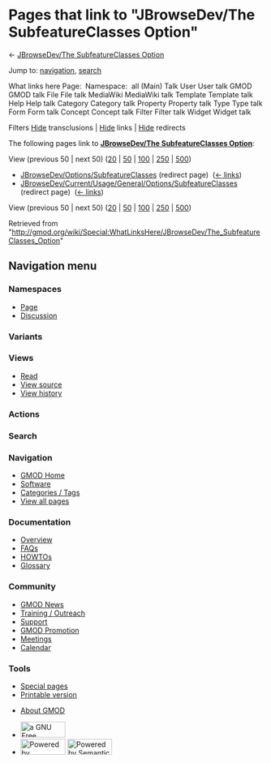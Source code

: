 <div id="mw-page-base" class="noprint">

</div>

<div id="mw-head-base" class="noprint">

</div>

<div id="content" class="mw-body" role="main">

<span id="top"></span>

<div id="mw-js-message" style="display:none;">

</div>



# <span dir="auto">Pages that link to "JBrowseDev/The SubfeatureClasses Option"</span>

<div id="bodyContent">

<div id="contentSub">

← [JBrowseDev/The SubfeatureClasses
Option](/wiki/JBrowseDev/The_SubfeatureClasses_Option "JBrowseDev/The SubfeatureClasses Option")

</div>

<div id="jump-to-nav" class="mw-jump">

Jump to: [navigation](#mw-navigation), [search](#p-search)

</div>

<div id="mw-content-text">

What links here Page:  Namespace:  all (Main) Talk User User talk GMOD
GMOD talk File File talk MediaWiki MediaWiki talk Template Template talk
Help Help talk Category Category talk Property Property talk Type Type
talk Form Form talk Concept Concept talk Filter Filter talk Widget
Widget talk

Filters
[Hide](/mediawiki/index.php?title=Special:WhatLinksHere/JBrowseDev/The_SubfeatureClasses_Option&hidetrans=1 "Special:WhatLinksHere/JBrowseDev/The SubfeatureClasses Option")
transclusions \|
[Hide](/mediawiki/index.php?title=Special:WhatLinksHere/JBrowseDev/The_SubfeatureClasses_Option&hidelinks=1 "Special:WhatLinksHere/JBrowseDev/The SubfeatureClasses Option")
links \|
[Hide](/mediawiki/index.php?title=Special:WhatLinksHere/JBrowseDev/The_SubfeatureClasses_Option&hideredirs=1 "Special:WhatLinksHere/JBrowseDev/The SubfeatureClasses Option")
redirects

The following pages link to **[JBrowseDev/The SubfeatureClasses
Option](/wiki/JBrowseDev/The_SubfeatureClasses_Option "JBrowseDev/The SubfeatureClasses Option")**:

View (previous 50 \| next 50)
([20](/mediawiki/index.php?title=Special:WhatLinksHere/JBrowseDev/The_SubfeatureClasses_Option&limit=20 "Special:WhatLinksHere/JBrowseDev/The SubfeatureClasses Option")
\|
[50](/mediawiki/index.php?title=Special:WhatLinksHere/JBrowseDev/The_SubfeatureClasses_Option&limit=50 "Special:WhatLinksHere/JBrowseDev/The SubfeatureClasses Option")
\|
[100](/mediawiki/index.php?title=Special:WhatLinksHere/JBrowseDev/The_SubfeatureClasses_Option&limit=100 "Special:WhatLinksHere/JBrowseDev/The SubfeatureClasses Option")
\|
[250](/mediawiki/index.php?title=Special:WhatLinksHere/JBrowseDev/The_SubfeatureClasses_Option&limit=250 "Special:WhatLinksHere/JBrowseDev/The SubfeatureClasses Option")
\|
[500](/mediawiki/index.php?title=Special:WhatLinksHere/JBrowseDev/The_SubfeatureClasses_Option&limit=500 "Special:WhatLinksHere/JBrowseDev/The SubfeatureClasses Option"))

- [JBrowseDev/Options/SubfeatureClasses](/mediawiki/index.php?title=JBrowseDev/Options/SubfeatureClasses&redirect=no "JBrowseDev/Options/SubfeatureClasses")
  (redirect page) ‎ <span class="mw-whatlinkshere-tools">([←
  links](/mediawiki/index.php?title=Special:WhatLinksHere&target=JBrowseDev%2FOptions%2FSubfeatureClasses "Special:WhatLinksHere"))</span>
- [JBrowseDev/Current/Usage/General/Options/SubfeatureClasses](/mediawiki/index.php?title=JBrowseDev/Current/Usage/General/Options/SubfeatureClasses&redirect=no "JBrowseDev/Current/Usage/General/Options/SubfeatureClasses")
  (redirect page) ‎ <span class="mw-whatlinkshere-tools">([←
  links](/mediawiki/index.php?title=Special:WhatLinksHere&target=JBrowseDev%2FCurrent%2FUsage%2FGeneral%2FOptions%2FSubfeatureClasses "Special:WhatLinksHere"))</span>

View (previous 50 \| next 50)
([20](/mediawiki/index.php?title=Special:WhatLinksHere/JBrowseDev/The_SubfeatureClasses_Option&limit=20 "Special:WhatLinksHere/JBrowseDev/The SubfeatureClasses Option")
\|
[50](/mediawiki/index.php?title=Special:WhatLinksHere/JBrowseDev/The_SubfeatureClasses_Option&limit=50 "Special:WhatLinksHere/JBrowseDev/The SubfeatureClasses Option")
\|
[100](/mediawiki/index.php?title=Special:WhatLinksHere/JBrowseDev/The_SubfeatureClasses_Option&limit=100 "Special:WhatLinksHere/JBrowseDev/The SubfeatureClasses Option")
\|
[250](/mediawiki/index.php?title=Special:WhatLinksHere/JBrowseDev/The_SubfeatureClasses_Option&limit=250 "Special:WhatLinksHere/JBrowseDev/The SubfeatureClasses Option")
\|
[500](/mediawiki/index.php?title=Special:WhatLinksHere/JBrowseDev/The_SubfeatureClasses_Option&limit=500 "Special:WhatLinksHere/JBrowseDev/The SubfeatureClasses Option"))

</div>

<div class="printfooter">

Retrieved from
"<http://gmod.org/wiki/Special:WhatLinksHere/JBrowseDev/The_SubfeatureClasses_Option>"

</div>

<div id="catlinks" class="catlinks catlinks-allhidden">

</div>

<div class="visualClear">

</div>

</div>

</div>

<div id="mw-navigation">

## Navigation menu

<div id="mw-head">



<div id="left-navigation">

<div id="p-namespaces" class="vectorTabs" role="navigation"
aria-labelledby="p-namespaces-label">

### Namespaces

- <span id="ca-nstab-main"><a href="/wiki/JBrowseDev/The_SubfeatureClasses_Option" accesskey="c"
  title="View the content page [c]">Page</a></span>
- <span id="ca-talk"><a
  href="/mediawiki/index.php?title=Talk:JBrowseDev/The_SubfeatureClasses_Option&amp;action=edit&amp;redlink=1"
  accesskey="t"
  title="Discussion about the content page [t]">Discussion</a></span>

</div>

<div id="p-variants" class="vectorMenu emptyPortlet" role="navigation"
aria-labelledby="p-variants-label">

### 

### Variants[](#)

<div class="menu">

</div>

</div>

</div>

<div id="right-navigation">

<div id="p-views" class="vectorTabs" role="navigation"
aria-labelledby="p-views-label">

### Views

- <span id="ca-view">[Read](/wiki/JBrowseDev/The_SubfeatureClasses_Option)</span>
- <span id="ca-viewsource"><a
  href="/mediawiki/index.php?title=JBrowseDev/The_SubfeatureClasses_Option&amp;action=edit"
  accesskey="e" title="This page is protected.
  You can view its source [e]">View source</a></span>
- <span id="ca-history"><a
  href="/mediawiki/index.php?title=JBrowseDev/The_SubfeatureClasses_Option&amp;action=history"
  accesskey="h" title="Past revisions of this page [h]">View history</a></span>

</div>

<div id="p-cactions" class="vectorMenu emptyPortlet" role="navigation"
aria-labelledby="p-cactions-label">

### Actions[](#)

<div class="menu">

</div>

</div>

<div id="p-search" role="search">

### Search

<div id="simpleSearch">

</div>

</div>

</div>

</div>

<div id="mw-panel">

<div id="p-logo" role="banner">

<a href="/wiki/Main_Page"
style="background-image: url(http://gmod.org/images/GMOD-cogs.png);"
title="Visit the main page"></a>

</div>

<div id="p-Navigation" class="portal" role="navigation"
aria-labelledby="p-Navigation-label">

### Navigation

<div class="body">

- <span id="n-GMOD-Home">[GMOD Home](/wiki/Main_Page)</span>
- <span id="n-Software">[Software](/wiki/GMOD_Components)</span>
- <span id="n-Categories-.2F-Tags">[Categories /
  Tags](/wiki/Categories)</span>
- <span id="n-View-all-pages">[View all
  pages](/wiki/Special:AllPages)</span>

</div>

</div>

<div id="p-Documentation" class="portal" role="navigation"
aria-labelledby="p-Documentation-label">

### Documentation

<div class="body">

- <span id="n-Overview">[Overview](/wiki/Overview)</span>
- <span id="n-FAQs">[FAQs](/wiki/Category:FAQ)</span>
- <span id="n-HOWTOs">[HOWTOs](/wiki/Category:HOWTO)</span>
- <span id="n-Glossary">[Glossary](/wiki/Glossary)</span>

</div>

</div>

<div id="p-Community" class="portal" role="navigation"
aria-labelledby="p-Community-label">

### Community

<div class="body">

- <span id="n-GMOD-News">[GMOD News](/wiki/GMOD_News)</span>
- <span id="n-Training-.2F-Outreach">[Training /
  Outreach](/wiki/Training_and_Outreach)</span>
- <span id="n-Support">[Support](/wiki/Support)</span>
- <span id="n-GMOD-Promotion">[GMOD
  Promotion](/wiki/GMOD_Promotion)</span>
- <span id="n-Meetings">[Meetings](/wiki/Meetings)</span>
- <span id="n-Calendar">[Calendar](/wiki/Calendar)</span>

</div>

</div>

<div id="p-tb" class="portal" role="navigation"
aria-labelledby="p-tb-label">

### Tools

<div class="body">

- <span id="t-specialpages"><a href="/wiki/Special:SpecialPages" accesskey="q"
  title="A list of all special pages [q]">Special pages</a></span>
- <span id="t-print"><a
  href="/mediawiki/index.php?title=Special:WhatLinksHere/JBrowseDev/The_SubfeatureClasses_Option&amp;printable=yes"
  rel="alternate" accesskey="p"
  title="Printable version of this page [p]">Printable version</a></span>

</div>

</div>

</div>

</div>

<div id="footer" role="contentinfo">

- <span id="footer-places-about">[About
  GMOD](/wiki/GMOD:About "GMOD:About")</span>

<!-- -->

- <span id="footer-copyrightico">[<img src="http://www.gnu.org/graphics/gfdl-logo-small.png" width="88"
  height="31" alt="a GNU Free Documentation License" />](http://www.gnu.org/licenses/fdl-1.3.html)</span>
- <span id="footer-poweredbyico">[<img src="/mediawiki/skins/common/images/poweredby_mediawiki_88x31.png"
  width="88" height="31" alt="Powered by MediaWiki" />](//www.mediawiki.org/)
  [<img
  src="/mediawiki/extensions/SemanticMediaWiki/includes/../resources/images/smw_button.png"
  width="88" height="31" alt="Powered by Semantic MediaWiki" />](https://www.semantic-mediawiki.org/wiki/Semantic_MediaWiki)</span>

<div style="clear:both">

</div>

</div>
